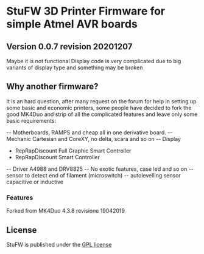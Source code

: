 <img align="right" src=""/>

# StuFW 3D Printer Firmware for simple Atmel AVR boards

## Version 0.0.7 revision 20201207

Maybe it is not functional Display code is very complicated due to big variants of display type and something may be broken


## Why another firmware?

It is an hard question, after many request on the forum for help in setting up some basic and economic printers, some people have decided to fork the good MK4Duo and strip of all the complicated features and leave only some basic requirements:

-- Motherboards, RAMPS and cheap all in one derivative board.
-- Mechanic Cartesian and CoreXY, no delta, scara and so on
-- Display
  - RepRapDiscount Full Graphic Smart Controller
  - RepRapDiscount Smart Controller

-- Driver A4988 and DRV8825
-- No exotic features, case led and so on
-- sensor to detect end of filament (microswitch)
-- autolevelling sensor capacitive or inductive

### Features

Forked from MK4Duo 4.3.8 revisione 19042019

## License

StuFW is published under the [GPL license](/Documentation/COPYING.md)

